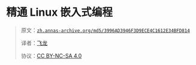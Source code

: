 # 精通 Linux 嵌入式编程

> 原文：[`zh.annas-archive.org/md5/3996AD3946F3D9ECE4C1612E34BFD814`](https://zh.annas-archive.org/md5/3996AD3946F3D9ECE4C1612E34BFD814)
> 
> 译者：[飞龙](https://github.com/wizardforcel)
> 
> 协议：[CC BY-NC-SA 4.0](http://creativecommons.org/licenses/by-nc-sa/4.0/)